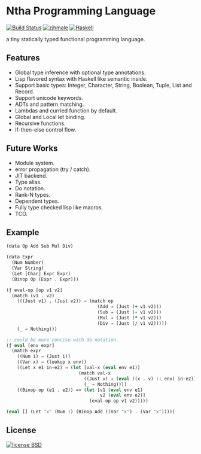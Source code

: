 # Ntha Programming Language

[![Build Status](https://travis-ci.org/zjhmale/Ntha.svg?branch=master)](https://travis-ci.org/zjhmale/Ntha)
[![zjhmale](http://b.repl.ca/v1/author-@zjhmale-blue.png)](https://github.com/zjhmale)
[![Haskell](http://b.repl.ca/v1/language-Haskell-red.png)](https://en.wikipedia.org/wiki/Haskell_(programming_language))

a tiny statically typed functional programming language.

## Features

* Global type inference with optional type annotations.
* Lisp flavored syntax with Haskell like semantic inside.
* Support basic types: Integer, Character, String, Boolean, Tuple, List and Record.
* Support unicode keywords.
* ADTs and pattern matching.
* Lambdas and curried function by default.
* Global and Local let binding.
* Recursive functions.
* If-then-else control flow.

## Future Works

* Module system.
* error propagation (try / catch).
* JIT backend.
* Type alias.
* Do notation.
* Rank-N types.
* Dependent types.
* Fully type checked lisp like macros.
* TCO.

## Example

```Clojure
(data Op Add Sub Mul Div)

(data Expr
  (Num Number)
  (Var String)
  (Let [Char] Expr Expr)
  (Binop Op (Expr . Expr)))

(ƒ eval-op [op v1 v2]
  (match (v1 . v2)
    (((Just v1) . (Just v2)) ⇒ (match op
                                  (Add ⇒ (Just (+ v1 v2)))
                                  (Sub ⇒ (Just (- v1 v2)))
                                  (Mul ⇒ (Just (* v1 v2)))
                                  (Div ⇒ (Just (/ v1 v2)))))
    (_ ⇒ Nothing)))

;; could be more concise with do notation.
(ƒ eval [env expr]
  (match expr
    ((Num i) ⇒ (Just i))
    ((Var x) ⇒ (lookup x env))
    ((Let x e1 in-e2) ⇒ (let [val-x (eval env e1)]
                           (match val-x
                             ((Just v) ⇒ (eval ((x . v) :: env) in-e2))
                             (_ ⇒ Nothing))))
    ((Binop op (e1 . e2)) => (let [v1 (eval env e1)
                                   v2 (eval env e2)]
                               (eval-op op v1 v2)))))

(eval [] (Let "x" (Num 1) (Binop Add ((Var "x") . (Var "x")))))
```

## License

[![license BSD](http://b.repl.ca/v1/license-BSD-orange.png)](https://en.wikipedia.org/wiki/BSD_licenses)
